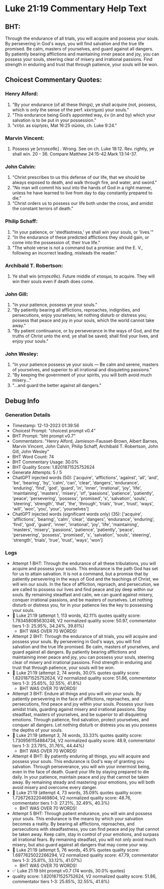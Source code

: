 # Luke 21:19 Commentary Help Text

## BHT:
Through the endurance of all trials, you will acquire and possess your souls. By persevering in God's ways, you will find salvation and the true life promised. Be calm, masters of yourselves, and guard against all dangers. By patiently bearing afflictions and maintaining inner peace and joy, you can possess your souls, steering clear of misery and irrational passions. Find strength in enduring and trust that through patience, your souls will be won.

## Choicest Commentary Quotes:
### Henry Alford:
1. "By your endurance (of all these things), ye shall acquire (not, possess, which is only the sense of the perf. κέκτημαι) your souls."
2. "This endurance being God’s appointed way, ἐν (in and by) which your salvation is to be put in your possession."
3. "κτήσ. as εὑρήσει, Mat 16:25 σῶσαι, ch. Luke 9:24."

### Marvin Vincent:
1. Possess ye [κτησεσθε] . Wrong. See on ch. Luke 18:12. Rev. rightly, ye shall win. 
20 - 36. Compare Matthew 24:15-42.Mark 13:14-37.


### John Calvin:
1. "Christ prescribes to us this defense of our life, that we should be always exposed to death, and walk through fire, and water, and sword."
2. "No man will commit his soul into the hands of God in a right manner, unless he have learned to live from day to day constantly prepared to die."
3. "Christ orders us to possess our life both under the cross, and amidst the constant terrors of death."

### Philip Schaff:
1. "In your patience, or 'stedfastness,' ye shall win your souls, or 'lives.'"
2. "In the endurance of these predicted afflictions they should gain, or come into the possession of, their true life."
3. "The whole verse is not a command but a promise: and the E. V., following an incorrect leading, misleads the reader."

### Archibald T. Robertson:
1.  Ye shall win (κτησεσθε). Future middle of κταομα, to acquire. They will win their souls even if death does come. 


### John Gill:
1. "In your patience, possess ye your souls." 
2. "By patiently bearing all afflictions, reproaches, indignities, and persecutions, enjoy yourselves; let nothing disturb or distress you; possess that peace and joy in your souls, which the world cannot take away."
3. "By patient continuance, or by perseverance in the ways of God, and the truths of Christ unto the end, ye shall be saved; shall find your lives, and enjoy your souls."

### John Wesley:
1. "In your patience possess ye your souls — Be calm and serene, masters of yourselves, and superior to all irrational and disquieting passions."
2. "By keeping the government of your spirits, you will both avoid much misery..."
3. "...and guard the better against all dangers."


## Debug Info
### Generation Details
- Timestamp: 12-13-2023 01:39:56
- Choicest Prompt: "choicest prompt v0.4"
- BHT Prompt: "bht prompt v0.7"
- Commentators: "Henry Alford, Jamieson-Fausset-Brown, Albert Barnes, Marvin Vincent, John Calvin, Philip Schaff, Archibald T. Robertson, John Gill, John Wesley"
- BHT Word Count: 74
- BHT Commentary Usage: 30.0%
- BHT Quality Score: 1.8201871525752624
- Generate Attempts: 5 / 5
- ChatGPT injected words (50):
	['acquire', 'afflictions', 'against', 'all', 'and', 'be', 'bearing', 'by', 'calm', 'can', 'clear', 'dangers', 'endurance', 'enduring', 'find', 'god', 'guard', 'in', 'inner', 'irrational', 'joy', 'life', 'maintaining', 'masters', 'misery', 'of', 'passions', 'patience', 'patiently', 'peace', 'persevering', 'possess', 'promised', 's', 'salvation', 'souls', 'steering', 'strength', 'that', 'the', 'through', 'trials', 'true', 'trust', 'ways', 'will', 'won', 'you', 'your', 'yourselves']
- ChatGPT injected words (significant words only) (35):
	['acquire', 'afflictions', 'bearing', 'calm', 'clear', 'dangers', 'endurance', 'enduring', 'find', 'god', 'guard', 'inner', 'irrational', 'joy', 'life', 'maintaining', 'masters', 'misery', 'passions', 'patience', 'patiently', 'peace', 'persevering', 'possess', 'promised', 's', 'salvation', 'souls', 'steering', 'strength', 'trials', 'true', 'trust', 'ways', 'won']

### Logs
- Attempt 1 BHT: Through the endurance of all these tribulations, you will acquire and possess your souls. This endurance is the path God has set for us to attain salvation. It is not a command, but a promise that by patiently persevering in the ways of God and the teachings of Christ, we will win our souls. In the face of affliction, reproach, and persecution, we are called to possess our lives and find peace and joy deep within our souls. By remaining steadfast and calm, we can guard against misery, conquer irrational passions, and be masters of ourselves. Let nothing disturb or distress you, for in your patience lies the key to possessing your souls.
- 🔄 Luke 21:19 (attempt 1, 113 words, 42.11% quotes quality score: 1.793458085630248, V2 normalized quality score: 50.97, commentator tiers 1-3: 25.95%, 34.24%, 39.81%) 
	- BHT WAS OVER 70 WORDS!
- Attempt 2 BHT: Through the endurance of all trials, you will acquire and possess your souls. By persevering in God's ways, you will find salvation and the true life promised. Be calm, masters of yourselves, and guard against all dangers. By patiently bearing afflictions and maintaining inner peace and joy, you can possess your souls, steering clear of misery and irrational passions. Find strength in enduring and trust that through patience, your souls will be won.
- 🔄 Luke 21:19 (attempt 2, 74 words, 30.0% quotes quality score: 1.8201871525752624, V2 normalized quality score: 51.86, commentator tiers 1-3: 25.65%, 32.55%, 41.8%) 
	- BHT WAS OVER 70 WORDS!
- Attempt 3 BHT: Endure all things and you will win your souls. By patiently persevering in the face of afflictions, reproaches, and persecutions, find peace and joy within your souls. Possess your lives amidst trials, guarding against misery and irrational passions. Stay steadfast, masters of yourselves, and be superior to all disquieting emotions. Through patience, find salvation, protect yourselves, and conquer all dangers. Let nothing disturb or distress you as you possess the depths of your souls.
- 🔄 Luke 21:19 (attempt 3, 74 words, 33.33% quotes quality score: 1.7309561154884734, V2 normalized quality score: 48.9, commentator tiers 1-3: 23.79%, 31.76%, 44.44%) 
	- BHT WAS OVER 70 WORDS!
- Attempt 4 BHT: By patiently enduring all things, you will acquire and possess your souls. This endurance is God's way of granting you salvation. Through perseverance, you will win your innermost being, even in the face of death. Guard your life by staying prepared to die daily. In your patience, maintain peace and joy that cannot be taken away. By remaining steady and mastering your emotions, you will both avoid misery and overcome every danger.
- 🔄 Luke 21:19 (attempt 4, 73 words, 35.09% quotes quality score: 1.7267263220469804, V2 normalized quality score: 48.76, commentator tiers 1-3: 27.21%, 32.49%, 40.3%) 
	- BHT WAS OVER 70 WORDS!
- Attempt 5 BHT: Through patient endurance, you will win and possess your souls. This endurance is the means by which your salvation becomes a reality. By bearing all afflictions, reproaches, and persecutions with steadfastness, you can find peace and joy that cannot be taken away. Keep calm, stay in control of your emotions, and surpass all irrational fears. By remaining steadfast, you will not only avoid much misery, but also guard against all dangers that may come your way.
- 🔄 Luke 21:19 (attempt 5, 76 words, 45.9% quotes quality score: 1.6977625022266294, V2 normalized quality score: 47.79, commentator tiers 1-3: 25.81%, 33.12%, 41.07%) 
	- BHT WAS OVER 70 WORDS!
- ✅ Luke 21:19 bht prompt v0.7 (74 words, 30.0% quotes)
- quality score: 1.8201871525752624, V2 normalized quality score: 51.86, commentator tiers 1-3: 25.65%, 32.55%, 41.8%)